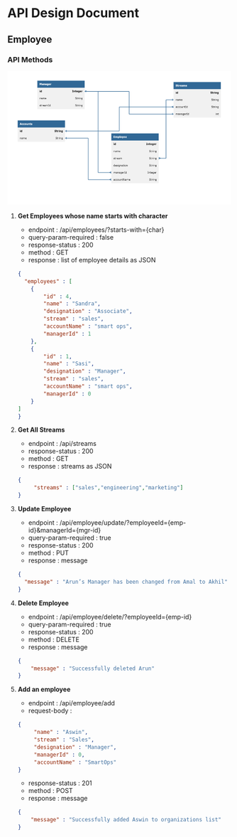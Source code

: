 # API Design Document
## Employee

### API Methods

<img src="Employee.png" alt="Employee Entity" width="700" height="300">

1. **Get Employees whose name starts with character** 
    - endpoint : /api/employees/?starts-with={char}
    - query-param-required : false
    - response-status : 200
    - method : GET
    - response : list of employee details as JSON
    ```json
   {
      "employees" : [
        {
            "id" : 4,
            "name" : "Sandra",
            "designation" : "Associate",
            "stream" : "sales",
            "accountName" : "smart ops",
            "managerId" : 1
        },
        {
            "id" : 1,
            "name" : "Sasi",
            "designation" : "Manager",
            "stream" : "sales",
            "accountName" : "smart ops",
            "managerId" : 0
        }
    ]
   }
    ```
2. **Get All Streams** 
    - endpoint : /api/streams
    - response-status : 200
    - method : GET
    - response : streams as JSON
    ```json
    {
         "streams" : ["sales","engineering","marketing"]
    }
    ```
3. **Update Employee**
   - endpoint : /api/employee/update/?employeeId={emp-id}&managerId={mgr-id}
   - query-param-required : true
   - response-status : 200
   - method : PUT
   - response : message 
   ```json
   {
     "message" : "Arun’s Manager has been changed from Amal to Akhil"
   }
    ```

4. **Delete Employee** 
    - endpoint : /api/employee/delete/?employeeId={emp-id}
    - query-param-required : true
    - response-status : 200
    - method : DELETE
    - response : message 
   ```json
   {
       "message" : "Successfully deleted Arun"
   }
   ```

5. **Add an employee** 
    - endpoint : /api/employee/add
    - request-body :
   ```json
   {
        "name" : "Aswin",
        "stream" : "Sales",
        "designation" : "Manager",
        "managerId" : 0,
        "accountName" : "SmartOps"
   }
   ```
    - response-status : 201
    - method : POST
    - response : message 
   ```json
   {
       "message" : "Successfully added Aswin to organizations list"
   }
   ```
